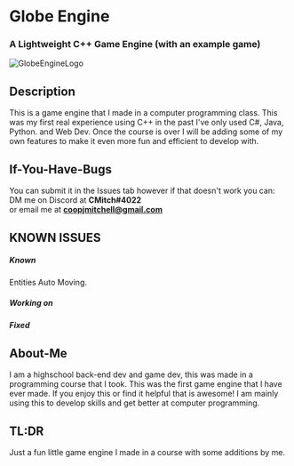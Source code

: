 # Globe Engine
### A Lightweight C++ Game Engine (with an example game)
![GlobeEngineLogo](https://github.com/CMitch213/GlobeEngine/assets/110313496/ab8caa64-ae8b-427f-b94f-0574797b8402)


## Description
This is a game engine that I made in a computer programming class. 
This was my first real experience using C++ in the past I've only used C#, Java, Python. and Web Dev. 
Once the course is over I will be adding some of my own features to make it even more fun and efficient to develop with.

## If-You-Have-Bugs
You can submit it in the Issues tab however if that doesn't work you can:
<br>
DM me on Discord at **CMitch#4022**
<br>
or email me at **coopjmitchell@gmail.com**

## KNOWN ISSUES
##### Known
Entities Auto Moving.
##### Working on

##### Fixed


## About-Me
I am a highschool back-end dev and game dev, this was made in a programming course that I took.
This was the first game engine that I have ever made.
If you enjoy this or find it helpful that is awesome! I am mainly using this to develop skills and get better at computer programming.

## TL:DR
Just a fun little game engine I made in a course with some additions by me.
